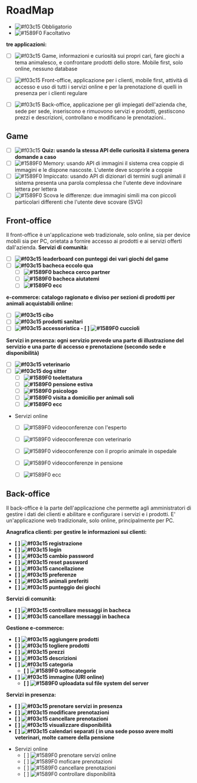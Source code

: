 # RoadMap

- ![#f03c15](https://via.placeholder.com/15/f03c15/000000?text=+) Obbligatorio
- ![#1589F0](https://via.placeholder.com/15/1589F0/000000?text=+) Facoltativo
  
<b>tre applicazioni:</b>
  - [ ] ![#f03c15](https://via.placeholder.com/15/f03c15/000000?text=+)  Game, informazioni e curiosità sui propri cari, fare giochi a tema animalesco, e confrontare prodotti dello store. Mobile first, solo online, nessuno database
  - [ ] ![#f03c15](https://via.placeholder.com/15/f03c15/000000?text=+) Front-office, applicazione per i clienti, mobile first, attività di accesso e uso di tutti i servizi online e per la prenotazione di quelli in presenza per i clienti regulare
  - [ ] ![#f03c15](https://via.placeholder.com/15/f03c15/000000?text=+) Back-office, applicazione per gli impiegati dell'azienda che, sede per sede, inseriscono e rimuovono servizi e prodotti, gestiscono prezzi e descrizioni, controllano e modificano le prenotazioni..
  


## Game

- [ ] ![#f03c15](https://via.placeholder.com/15/f03c15/000000?text=+) <b>Quiz: usando la stessa API delle curiosità il sistema genera domande a caso</b>
- [ ] ![#1589F0](https://via.placeholder.com/15/1589F0/000000?text=+)  Memory: usando API di immagini il sistema crea coppie di immagini e le dispone nascoste. L'utente deve scoprirle a coppie
- [ ] ![#1589F0](https://via.placeholder.com/15/1589F0/000000?text=+)  Impiccato: usando API di dizionari di termini sugli animali il sistema presenta una parola complessa che l'utente deve indovinare lettera per lettera
- [ ] ![#1589F0](https://via.placeholder.com/15/1589F0/000000?text=+)  Scova le differenze: due immagini simili ma con piccoli particolari differenti che l'utente deve scovare (SVG)

## Front-office

Il front-office è un'applicazione web tradizionale, solo online, sia per device mobili sia per PC, orietata a fornire accesso ai prodotti e ai servizi offerti dall'azienda.
<b>Servizi di comunità:
  - [ ] ![#f03c15](https://via.placeholder.com/15/f03c15/000000?text=+) leaderboard con punteggi dei vari giochi del game
  - [ ] ![#f03c15](https://via.placeholder.com/15/f03c15/000000?text=+)  bacheca eccolo qua 
    - [ ] ![#1589F0](https://via.placeholder.com/15/1589F0/000000?text=+) bacheca cerco partner
    - [ ] ![#1589F0](https://via.placeholder.com/15/1589F0/000000?text=+) bacheca aiutatemi
    - [ ] ![#1589F0](https://via.placeholder.com/15/1589F0/000000?text=+) ecc
  </b>
<b>e-commerce: catalogo ragionato e diviso per sezioni di prodotti per animali acquistabili online: 
  
  - [ ] ![#f03c15](https://via.placeholder.com/15/f03c15/000000?text=+) cibo
  - [ ]  ![#f03c15](https://via.placeholder.com/15/f03c15/000000?text=+) prodotti sanitari
  - [ ]  ![#f03c15](https://via.placeholder.com/15/f03c15/000000?text=+) accessoristica 
    - [ ] ![#1589F0](https://via.placeholder.com/15/1589F0/000000?text=+) cuccioli
  </b>

<b>Servizi in presenza:  ogni servizio prevede una parte di illustrazione del servizio e una parte di accesso e prenotazione (secondo sede e disponibilità) 
  
  - [ ] ![#f03c15](https://via.placeholder.com/15/f03c15/000000?text=+) veterinario
  - [ ] ![#f03c15](https://via.placeholder.com/15/f03c15/000000?text=+) dog sitter 
    - [ ] ![#1589F0](https://via.placeholder.com/15/1589F0/000000?text=+) toelettatura
    - [ ] ![#1589F0](https://via.placeholder.com/15/1589F0/000000?text=+) pensione estiva
    - [ ] ![#1589F0](https://via.placeholder.com/15/1589F0/000000?text=+) psicologo
    - [ ] ![#1589F0](https://via.placeholder.com/15/1589F0/000000?text=+) visita a domicilio per animali soli
    - [ ] ![#1589F0](https://via.placeholder.com/15/1589F0/000000?text=+) ecc   
  </b>
  
  - Servizi online
    - [ ] ![#1589F0](https://via.placeholder.com/15/1589F0/000000?text=+) videoconferenze con l'esperto
    - [ ] ![#1589F0](https://via.placeholder.com/15/1589F0/000000?text=+) videoconferenze con veterinario
    - [ ] ![#1589F0](https://via.placeholder.com/15/1589F0/000000?text=+) videoconferenze con il proprio animale in ospedale
    - [ ] ![#1589F0](https://via.placeholder.com/15/1589F0/000000?text=+) videoconferenze in pensione
    - [ ] ![#1589F0](https://via.placeholder.com/15/1589F0/000000?text=+) ecc
  
  
## Back-office
Il back-office è la parte dell'applicazione che permette agli amministratori di gestire i dati dei clienti e abilitare e configurare i servizi e i prodotti. E' un'applicazione web tradizionale, solo online, principalmente per PC.

<b> Anagrafica clienti: per gestire le informazioni sui clienti: 
- [ ] ![#f03c15](https://via.placeholder.com/15/f03c15/000000?text=+) registrazione
- [ ] ![#f03c15](https://via.placeholder.com/15/f03c15/000000?text=+) login
- [ ] ![#f03c15](https://via.placeholder.com/15/f03c15/000000?text=+) cambio password
- [ ] ![#f03c15](https://via.placeholder.com/15/f03c15/000000?text=+) reset password
- [ ] ![#f03c15](https://via.placeholder.com/15/f03c15/000000?text=+) cancellazione
- [ ] ![#f03c15](https://via.placeholder.com/15/f03c15/000000?text=+) preferenze
- [ ] ![#f03c15](https://via.placeholder.com/15/f03c15/000000?text=+) animali preferiti
- [ ] ![#f03c15](https://via.placeholder.com/15/f03c15/000000?text=+) punteggio dei giochi
</b>

<b> Servizi di comunità: 
- [ ] ![#f03c15](https://via.placeholder.com/15/f03c15/000000?text=+)  controllare messaggi in bacheca
- [ ] ![#f03c15](https://via.placeholder.com/15/f03c15/000000?text=+) cancellare messaggi in bacheca
</b>

<b>
Gestione e-commerce: 
  
  - [ ] ![#f03c15](https://via.placeholder.com/15/f03c15/000000?text=+) aggiungere prodotti
  - [ ] ![#f03c15](https://via.placeholder.com/15/f03c15/000000?text=+) togliere prodotti
  - [ ] ![#f03c15](https://via.placeholder.com/15/f03c15/000000?text=+) prezzi
  - [ ] ![#f03c15](https://via.placeholder.com/15/f03c15/000000?text=+) descrizioni
  - [ ] ![#f03c15](https://via.placeholder.com/15/f03c15/000000?text=+) categoria
    - [ ] ![#1589F0](https://via.placeholder.com/15/1589F0/000000?text=+) sottocategorie
  - [ ] ![#f03c15](https://via.placeholder.com/15/f03c15/000000?text=+) immagine (URI online)
    - [ ] ![#1589F0](https://via.placeholder.com/15/1589F0/000000?text=+) uploadata sul file system del server
</b>

<b>
Servizi in presenza: 
  
  - [ ] ![#f03c15](https://via.placeholder.com/15/f03c15/000000?text=+) prenotare servizi in presenza
  - [ ] ![#f03c15](https://via.placeholder.com/15/f03c15/000000?text=+) modificare prenotazioni
  - [ ] ![#f03c15](https://via.placeholder.com/15/f03c15/000000?text=+) cancellare prenotazioni
  - [ ] ![#f03c15](https://via.placeholder.com/15/f03c15/000000?text=+) visualizzare disponibilità
  - [ ] ![#f03c15](https://via.placeholder.com/15/f03c15/000000?text=+) calendari separati ( in una sede posso avere molti veterinari, molte camere della pensione
</b>

- Servizi online
  - [ ] ![#1589F0](https://via.placeholder.com/15/1589F0/000000?text=+) prenotare servizi online
  - [ ] ![#1589F0](https://via.placeholder.com/15/1589F0/000000?text=+) moficare prenotazioni
  - [ ] ![#1589F0](https://via.placeholder.com/15/1589F0/000000?text=+) cancellare prenotazioni
  - [ ] ![#1589F0](https://via.placeholder.com/15/1589F0/000000?text=+) controllare disponibilità
  

